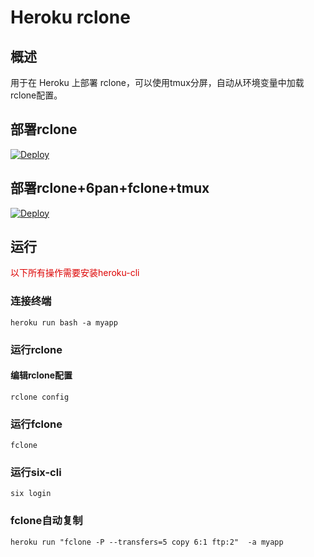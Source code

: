 # Heroku rclone
## 概述
用于在 Heroku 上部署 rclone，可以使用tmux分屏，自动从环境变量中加载rclone配置。
## 部署rclone
[![Deploy](https://www.herokucdn.com/deploy/button.png)](https://dashboard.heroku.com/new?template=https://github.com/xixka/heroku-rclone.git)
## 部署rclone+6pan+fclone+tmux
[![Deploy](https://www.herokucdn.com/deploy/button.png)](https://dashboard.heroku.com/new?template=https://github.com/xixka/heroku-rclone.git/tree/6pan)

## 运行 
<font color="#dd0000">以下所有操作需要安装heroku-cli</font>
### 连接终端

```
heroku run bash -a myapp
```
### 运行rclone
#### 编辑rclone配置
```
rclone config
```
### 运行fclone
```
fclone
```
### 运行six-cli
```
six login
```
### fclone自动复制
```shell
heroku run "fclone -P --transfers=5 copy 6:1 ftp:2"  -a myapp
```
